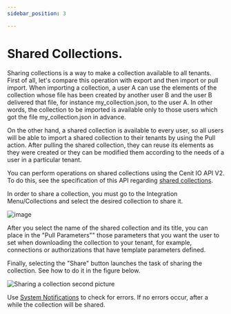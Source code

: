 ```yaml
---
sidebar_position: 3

---
```


# Shared Collections.

Sharing collections is a way to make a collection available to all tenants.
First of all, let's compare this operation with export and then import or pull import. When importing a collection, a user A can use the elements of the collection whose file has been created by another user B and the user B delivered that file, for instance my_collection.json, to the user A. In other words, the collection to be imported is available only to those users which got the file my_collection.json  in advance.

On the other hand, a shared collection is available to every user, so all users will be able to import a shared collection to their tenants by using the Pull action. After pulling the shared collection, they can reuse its elements as they were created or they can be modified them according to the needs of a user in a particular tenant.

You can perform operations on shared collections using the Cenit IO API V2. To do this, see the specification of this API regarding [shared collections](https://cenit-io.github.io/api-v2-specs/#tag/Shared-Collections).

In order to share a collection, you must go to the Integration Menu/Collections and select the desired collection to share it. 

![image](https://user-images.githubusercontent.com/54523080/159975735-9192b942-d048-4a7d-bdd9-d4f8e6cbf600.png)

After you select the name of the shared collection and its title, you can place in the "Pull Parameters"" those parameters that you want the user to set when downloading the collection to your tenant, for example, connections or authorizations that have template parameters defined.

Finally, selecting the "Share" button launches the task of sharing the collection. See how to do it in the figure below. 

![Sharing a collection second picture](https://user-images.githubusercontent.com/99367633/159582932-bf113cdd-9eef-4f83-9fde-b1a63b46f77f.png)

Use [System Notifications](integrations/shared_collections.md) to check for errors. If no errors occur, after a while the collection will be shared.